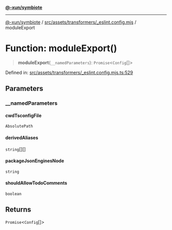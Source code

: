 [**@-xun/symbiote**](../../../../../README.md)

***

[@-xun/symbiote](../../../../../README.md) / [src/assets/transformers/\_eslint.config.mjs](../README.md) / moduleExport

# Function: moduleExport()

> **moduleExport**(`__namedParameters`): `Promise`\<`Config`[]\>

Defined in: [src/assets/transformers/\_eslint.config.mjs.ts:529](https://github.com/Xunnamius/symbiote/blob/dc192a66d47b6c3a3464852ad43eb71fe137ca73/src/assets/transformers/_eslint.config.mjs.ts#L529)

## Parameters

### \_\_namedParameters

#### cwdTsconfigFile

`AbsolutePath`

#### derivedAliases

`string`[][]

#### packageJsonEnginesNode

`string`

#### shouldAllowTodoComments

`boolean`

## Returns

`Promise`\<`Config`[]\>
